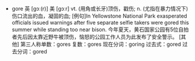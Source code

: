 - gore 	英 [ɡɔː(r)]
  	美 [ɡɔːr]
  vt. 	(用角或长牙)顶伤，戳伤;
  n. 	(尤指在暴力情况下)伤口流出的血，凝固的血;
  [例句]In Yellowstone National Park exasperated officials issued warnings after five separate selfie takers were gored this summer while standing too near bison.
  今年夏天，黄石国家公园有5位自拍者先后因太靠近野牛被顶伤，恼怒的公园工作人员为此发布了安全警示。
  [其他] 	第三人称单数：gores 复数：gores 现在分词：goring 过去式：gored 过去分词：gored